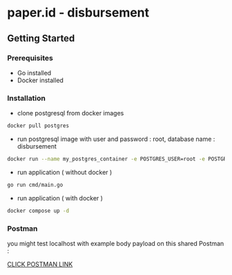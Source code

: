 # paper.id - disbursement

## Getting Started
### Prerequisites
- Go installed
- Docker installed

### Installation

- clone postgresql from docker images
```bash
docker pull postgres
```

- run postgresql image with user and password : root, database name : disbursement
```bash
docker run --name my_postgres_container -e POSTGRES_USER=root -e POSTGRES_PASSWORD=root -e POSTGRES_DB=disbursement -p 5432:5432 -d postgres
```

- run application ( without docker )
```bash
go run cmd/main.go
```

- run application ( with docker )
```bash
docker compose up -d
```

### Postman

you might test localhost with example body payload on this shared Postman :

[CLICK POSTMAN LINK ](https://documenter.getpostman.com/view/5266147/2s9Ykn8hPE)